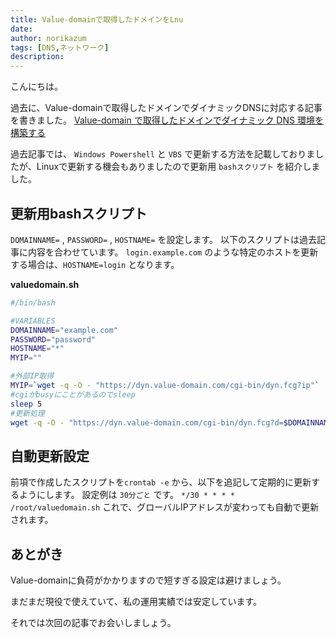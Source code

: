 ```yaml
---
title: Value-domainで取得したドメインをLnu
date: 
author: norikazum
tags: [DNS,ネットワーク]
description: 
---
```


こんにちは。

過去に、Value-domainで取得したドメインでダイナミックDNSに対応する記事を書きました。
[Value-domain で取得したドメインでダイナミック DNS 環境を構築する](https://mseeeen.msen.jp/build-dynamic-dns-with-value-domain/)

過去記事では、 `Windows Powershell` と `VBS` で更新する方法を記載しておりましたが、Linuxで更新する機会もありましたので更新用 `bashスクリプト` を紹介しました。

## 更新用bashスクリプト
`DOMAINNAME=` , `PASSWORD=` , `HOSTNAME=` を設定します。
以下のスクリプトは過去記事に内容を合わせています。
`login.example.com` のような特定のホストを更新する場合は、`HOSTNAME=login` となります。 

**valuedomain.sh**
```bash
#/bin/bash

#VARIABLES
DOMAINNAME="example.com"
PASSWORD="password"
HOSTNAME="*"
MYIP=""

#外部IP取得
MYIP=`wget -q -O - "https://dyn.value-domain.com/cgi-bin/dyn.fcg?ip"`
#cgiがbusyにことがあるのでsleep
sleep 5
#更新処理
wget -q -O - "https://dyn.value-domain.com/cgi-bin/dyn.fcg?d=$DOMAINNAME&p=$PASSWORD&h=$HOSTNAME&i=$MYIP"
```

## 自動更新設定
前項で作成したスクリプトを`crontab -e` から、以下を追記して定期的に更新するようにします。
設定例は `30分ごと` です。
`*/30 * * * * /root/valuedomain.sh`
これで、グローバルIPアドレスが変わっても自動で更新されます。

## あとがき
Value-domainに負荷がかかりますので短すぎる設定は避けましょう。

まだまだ現役で使えていて、私の運用実績では安定しています。

それでは次回の記事でお会いしましょう。
